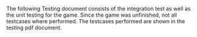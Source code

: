 The following Testing document consists of the integration test
as well as the unit testing for the game.
Since the game was unfinished, not all testcases where performed.
The testcases performed are shown in the testing pdf document.

